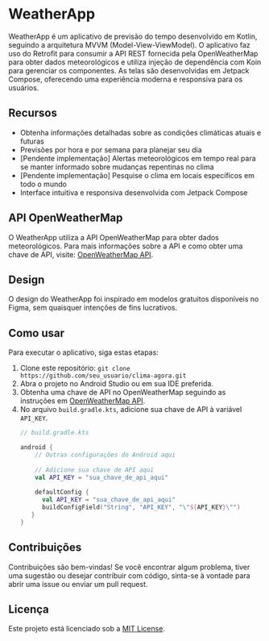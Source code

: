 # WeatherApp

WeatherApp é um aplicativo de previsão do tempo desenvolvido em Kotlin, seguindo a arquitetura MVVM (Model-View-ViewModel). O aplicativo faz uso do Retrofit para consumir a API REST fornecida pela OpenWeatherMap para obter dados meteorológicos e utiliza injeção de dependência com Koin para gerenciar os componentes. As telas são desenvolvidas em Jetpack Compose, oferecendo uma experiência moderna e responsiva para os usuários.

## Recursos

- Obtenha informações detalhadas sobre as condições climáticas atuais e futuras
- Previsões por hora e por semana para planejar seu dia
- [Pendente implementação] Alertas meteorológicos em tempo real para se manter informado sobre mudanças repentinas no clima
- [Pendente implementação] Pesquise o clima em locais específicos em todo o mundo
- Interface intuitiva e responsiva desenvolvida com Jetpack Compose

## API OpenWeatherMap

O WeatherApp utiliza a API OpenWeatherMap para obter dados meteorológicos. Para mais informações sobre a API e como obter uma chave de API, visite: [OpenWeatherMap API](https://openweathermap.org/api).

## Design

O design do WeatherApp foi inspirado em modelos gratuitos disponíveis no Figma, sem quaisquer intenções de fins lucrativos.

## Como usar

Para executar o aplicativo, siga estas etapas:

1. Clone este repositório: `git clone https://github.com/seu_usuario/clima-agora.git`
2. Abra o projeto no Android Studio ou em sua IDE preferida.
3. Obtenha uma chave de API no OpenWeatherMap seguindo as instruções em [OpenWeatherMap API](https://openweathermap.org/api).
4. No arquivo `build.gradle.kts`, adicione sua chave de API à variável `API_KEY`.
   ```kotlin
   // build.gradle.kts

   android {
       // Outras configurações do Android aqui
       
       // Adicione sua chave de API aqui
       val API_KEY = "sua_chave_de_api_aqui"
       
       defaultConfig {
         val API_KEY = "sua_chave_de_api_aqui"
         buildConfigField("String", "API_KEY", "\"${API_KEY}\"")
      }
   }


## Contribuições

Contribuições são bem-vindas! Se você encontrar algum problema, tiver uma sugestão ou desejar contribuir com código, sinta-se à vontade para abrir uma issue ou enviar um pull request.

## Licença

Este projeto está licenciado sob a [MIT License](LICENSE).
